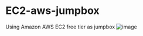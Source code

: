 # EC2-aws-jumpbox

Using Amazon AWS EC2 free tier as jumpbox
![image](https://user-images.githubusercontent.com/16419246/50312416-e3b8db80-046d-11e9-8e57-bf5afa37d296.png)
